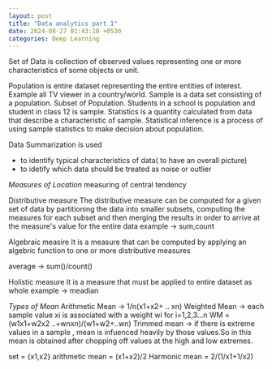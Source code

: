 ```yaml
---
layout: post
title: "Data analytics part 1"
date: 2024-08-27 01:43:18 +0530
categories: Deep Learning
---
```


Set of Data is collection of observed values representing one or more characteristics of some objects or unit.

Population is entire dataset representing the entire entities of interest.
Example all TV viewer in a country/world.
Sample is a data set consisting of a population. Subset of Population.
Students in a school is population and student in class 12 is sample.
Statistics is a quantity calculated from data that describe a characteristic of sample.
Statistical inference is a process of using sample statistics to make decision about population.

Data Summarization is used
- to identify typical characteristics of data( to have an overall picture)
- to idetify which data should be treated as noise or outlier

*Measures of Location*
measuring of central tendency

Distributive measure
The distributive measure can be computed for a given set of data by partitioning the data into smaller subsets, computing the measures for each subset and then merging the results in order to arrive at the measure's value for the entire data
example -> sum,count

Algebraic measire
It is a measure that can be computed by applying an algebric function to one or more distributive measures

average -> sum()/count()

Holistic measure
It is a measure that must be applied to entire dataset as whole
example -> meadian

*Types of  Mean*
Arithmetic Mean -> 1/n(x1+x2+ .. xn)
Weighted Mean  -> each sample value xi is associated with a weight wi for i=1,2,3...n
WM = (w1x1+w2x2 ..+wnxn)/(w1+w2+..wn)
Trimmed mean -> if there is extreme values in a sample , mean is infuenced heavily by those values.So in this mean is obtained after chopping off values at the high and low extremes.


set = {x1,x2}
arithmetic mean = (x1+x2)/2
Harmonic mean = 2/(1/x1+1/x2)

